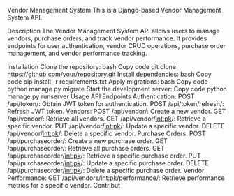 Vendor Management System
This is a Django-based Vendor Management System API.

Description
The Vendor Management System API allows users to manage vendors, purchase orders, and track vendor performance. It provides endpoints for user authentication, vendor CRUD operations, purchase order management, and vendor performance tracking.

Installation
Clone the repository:
bash
Copy code
git clone https://github.com/your/repository.git
Install dependencies:
bash
Copy code
pip install -r requirements.txt
Apply migrations:
bash
Copy code
python manage.py migrate
Start the development server:
Copy code
python manage.py runserver
Usage
API Endpoints
Authentication:
POST /api/token/: Obtain JWT token for authentication.
POST /api/token/refresh/: Refresh JWT token.
Vendors:
POST /api/vendor/: Create a new vendor.
GET /api/vendor/: Retrieve all vendors.
GET /api/vendor/<int:pk>/: Retrieve a specific vendor.
PUT /api/vendor/<int:pk>/: Update a specific vendor.
DELETE /api/vendor/<int:pk>/: Delete a specific vendor.
Purchase Orders:
POST /api/purchaseorder/: Create a new purchase order.
GET /api/purchaseorder/: Retrieve all purchase orders.
GET /api/purchaseorder/<int:pk>/: Retrieve a specific purchase order.
PUT /api/purchaseorder/<int:pk>/: Update a specific purchase order.
DELETE /api/purchaseorder/<int:pk>/: Delete a specific purchase order.
Vendor Performance:
GET /api/vendors/<int:pk>/performance/: Retrieve performance metrics for a specific vendor.
Contribut
